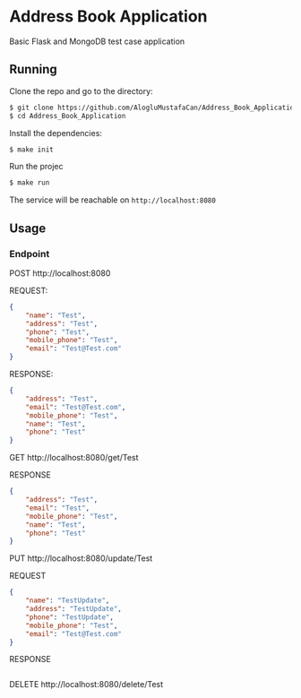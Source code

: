 # Address Book Application
Basic Flask and MongoDB test case application

## Running
Clone the repo and go to the directory:

```bash
$ git clone https://github.com/AlogluMustafaCan/Address_Book_Application.git
$ cd Address_Book_Application
```

Install the dependencies:

```bash
$ make init
```

Run the projec

```bash
$ make run
```

The service will be reachable on ```http://localhost:8080```

## Usage

### Endpoint

POST http://localhost:8080

REQUEST:

```json
{
    "name": "Test",
    "address": "Test",
    "phone": "Test",
    "mobile_phone": "Test",
    "email": "Test@Test.com"
}
```

RESPONSE:

```json
{
    "address": "Test",
    "email": "Test@Test.com",
    "mobile_phone": "Test",
    "name": "Test",
    "phone": "Test"
}
```

GET http://localhost:8080/get/Test

RESPONSE

```json
{
    "address": "Test",
    "email": "Test",
    "mobile_phone": "Test",
    "name": "Test",
    "phone": "Test"
}
```

PUT http://localhost:8080/update/Test

REQUEST

```json
{
    "name": "TestUpdate",
    "address": "TestUpdate",
    "phone": "TestUpdate",
    "mobile_phone": "Test",
    "email": "Test@Test.com"
}
```

RESPONSE

```json

```

DELETE http://localhost:8080/delete/Test

```json

```


